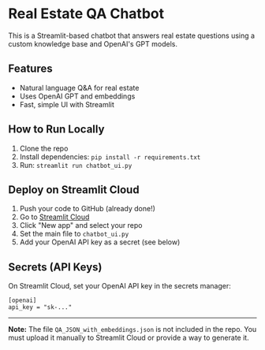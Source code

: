 # Real Estate QA Chatbot

This is a Streamlit-based chatbot that answers real estate questions using a custom knowledge base and OpenAI's GPT models.

## Features
- Natural language Q&A for real estate
- Uses OpenAI GPT and embeddings
- Fast, simple UI with Streamlit

## How to Run Locally
1. Clone the repo
2. Install dependencies: `pip install -r requirements.txt`
3. Run: `streamlit run chatbot_ui.py`

## Deploy on Streamlit Cloud
1. Push your code to GitHub (already done!)
2. Go to [Streamlit Cloud](https://streamlit.io/cloud)
3. Click "New app" and select your repo
4. Set the main file to `chatbot_ui.py`
5. Add your OpenAI API key as a secret (see below)

## Secrets (API Keys)
On Streamlit Cloud, set your OpenAI API key in the secrets manager:
```
[openai]
api_key = "sk-..."
```

---

**Note:** The file `QA_JSON_with_embeddings.json` is not included in the repo. You must upload it manually to Streamlit Cloud or provide a way to generate it. 